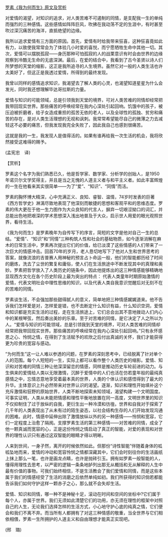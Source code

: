 [罗素《我为何而生》原文及赏析](https://www.vrrw.net/wx/12267.html)

对爱情的渴望，对知识的追求，对人类苦难不可遏制的同情，是支配我一生的单纯而强烈的三种感情。这些感情如阵阵巨风，吹拂在我动荡不定的生涯中，有时甚至吹过深沉痛苦的海洋，直抵绝望的边缘。

我所以追求爱情有三方面的原因。首先，爱情有时给我带来狂喜，这种狂喜竟如此有力，以致使我常常会为了体验几小时爱的喜悦，而宁愿牺牲生命中其他一切。其次，爱情可以摆脱孤寂——身历那种可怕孤寂的人的战栗意识有时会由世界的边缘观察到冷酷无生命的无底深渊。最后，在爱的结合中，我看到了古今圣贤以诗人们所梦想的天堂的缩影，这正是我所追寻的人生境界。虽然它对一般的人类生活也许太美好了，但这正是我透过爱情，所得到的最终发现。

我曾以同样的感情追求知识，我渴望去了解人类的心灵，也渴望知道星星为什么会发光，同时我还想理解毕达哥拉斯的力量。

爱情与知识的可能领域，总是引领我到天堂的境界，可对人类苦难的同情却经常把我带回现实世界。那些痛苦的呼唤经常在我内心深处引起回响。饥饿中的孩子，被压迫被折磨者，给子女造成重担的孤苦无依的老人，以及全球性的孤独、贫穷和痛苦的存在，是对人类生活理想的无视和讽刺。我常常希望能尽自己的微薄之力去减轻这不必要的痛苦，但我发现我完全失败了，因此我自己也感到很痛苦。

这就是我的一生，我发现人是值得活的。如果有谁再给我一次生活的机会，我将欣然接受这难得的赐予。

(孟宪忠　译)



【赏析】

罗素这个名字为我们熟悉已久，他是哲学家、数学家、分析学的创始人，是1950年诺贝尔文学奖得主，并且是当之无愧的人道主义者与和平主义者。如此丰富辉煌的一生在他看来其实很简单——为了“爱”、“知识”、“同情”而活。

罗素的胸怀博大精深，心中充满正义、良知、睿智、温情，74岁时发表的巨著《西方哲学史》淋漓尽致地表现了他深刻而敏捷的思想和客观平和的思维态度。罗素的伟大更在于他一生力图作为大众良知的代言人，摒弃一切艰涩拗口的词汇，并总能出色地把艰深的学术思想深入浅出地普及于大众，启示世人用爱的眼光观照世界，看待生活。

《我为何而生》是罗素晚年为自传写下的序言，简短的文字是他对自己一生的总结。“爱情”、“知识”和“同情”三种构筑人性和社会的基础物质，如今逐渐消解在麻木的日常生活中，罗素再次提出它们的价值，给已淡漠了这些情感的人们带来了一次巨大的情感冲击。回首70年的岁月，老人恳切地写下了他对人生和世界思考的答案，就像流浪的吉普赛人用神秘的预言占卜命运一般，他们的智能都历经了时间的磨炼，洗去了尘世的繁复和庸俗，使人们在生活旅途中不断发现其中的真理和奥妙。罗素把哲学放入了人类历史的链条中，因此他提炼出的这三种情感能够精确地显现西方文化在各个历史阶段上最为突出的特点： 代表人类童年时期原始激情的爱情，代表文明社会中理性思维的知识，以及代表人类自我意识觉醒后对无刻不在的苦难的同情。

罗素谈生活，不会强加那些甜得腻人的意义，简单地把三种情感娓娓道来。他不告诉我们怎样爱是对，怎样爱是错，也不去断定什么知识有益，什么知识空洞，爱情和知识都是充实生活的过程，走在生活旅途上，它们总会出其不意地拨动人们内心中的某根琴弦，然后奏出美妙的乐章。至于对苦难的同情，是它决定了人之所以为人。“爱情与知识的可能领域，总是引领我到天堂的境界，可对人类苦难的同情却经常把我带回现实世界。那些痛苦的呼唤经常在我内心深处引起回响。”只有永怀感恩之心、怜悯之情，在得到了生活赋予的欢欣之后付出真诚的关怀，我们才能获得更为珍贵的宽容与感动。

“为何而生”这一让人难以参透的问题，在罗素的深刻思考中，已经脱离了针对单个人的范围。每个人短短的一生，实际上都可以看作整个人类历史的缩影。爱情、知识和对苦难的同情三种让他深深留恋的情感，同样是推动历史车轮前进的动力。与生俱来的爱情给人类以无限激情，沉醉于爱情中的人们也活在仿若童年般的最纯真感情之中，忘情恣意地享受着最本真的世界，人类的个体认识和感悟得到了最大的升华。主体意识上升必然带来对世界认识的渴望。逐渐，知识和理性开始填补这个充斥激情和狂野的原始世界，人类不断地探索未知领域，渴望构建一个文明国度。可事实证明，人类从未能把情感和理性平衡地放置在同一高度，文明世界里的知识不仅抑制住了过于放纵的自我，更衍生出一种冷漠和彷徨。世界和自我对于探索了几千年的人类表现出了从未有过的陌生姿态，以社会结构生存的人们开始发现沟通的困难。此时，情感中延伸出除了激情放纵以外的另一种感情——怜悯和宽容，它们一定程度上治愈了隔阂。支撑罗素生活的第三种感情——对苦难的同情，成全了他一颗真诚而宽容的心，正是这份怜悯之情启动了真正的智能，对爱的表现和对世界的理性认识只有通过这双智能的眼睛才得以明晰。

人来到世间，一身孑然，离开的时候依然如此。但那份“诗性智能”伴随着身体的呱呱坠地而来，爱情的冲动和宽容怜悯之情都深藏其中，它们会时刻往你的生活画纸上抹上那么一笔，也许是画龙点睛，也许是抛砖引玉。拥有如罗素一般智能的人，懂得用理性去思考，以严密的逻辑一条条地胪列出那无从概括和无从解释的人生中最有价值的事物。可我们始终相信，不是生活教会了我们爱情和同情，而是这些本属于我们的情感经受了生活的消磨之后依然单纯如初。我们所获得的知识倘若都能告诉我们如何守护这样一颗赤子之心，那么就不会失却生活。

爱情、知识和同情，哪一种不是神秘十足，滚动在时间和空间的坐标中?它们属于每个人，亦属于世界。我们无须如此清楚它们的功用，亦无须在理性的框架中对照自己的人生，无论我们选择怎样的生活方式，小心地守护心底的纯真之情，它们便会和我们不离不弃。而当所有人都拥有了对这三种情感的敬重，当全世界与它们相依相偎，罗素一生所拥护的人道主义和自由理想才能真正实现吧。

(邢　璐)

